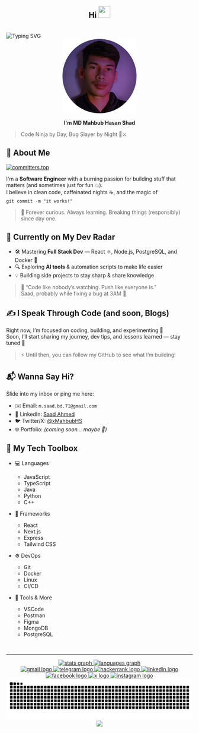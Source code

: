 <br>
<h2 align="center">Hi <img src="https://media.tenor.com/0CpFOKGVaeMAAAAi/hand-waving-hand.gif" height="32" width="32"/></h2><br>
<img src="https://readme-typing-svg.demolab.com?font=Fira+Code&size=17&duration=3000&pause=1000&color=4E83BC&center=true&vCenter=true&random=true&width=450&separator=%3C&lines=print(%22I'm+Saad%22);%3CIf+it+works%2C+don%E2%80%99t+touch+it+%F0%9F%98%B6%E2%80%8D%F0%9F%8C%AB%EF%B8%8F%3CTyping+%3D%3D%3D+thinking+%F0%9F%A4%94%E2%8C%A8%EF%B8%8F%3CBuilding+logic.+Breaking+assumptions.+%F0%9F%A7%A0%F0%9F%92%A5%3CKeyboard%3A+my+weapon+of+choice+%F0%9F%8E%AF%E2%8C%A8%EF%B8%8F%3CBinary+blood%2C+logic+soul+%F0%9F%A7%AC%F0%9F%92%A1%3CZeros+and+ones%2C+but+always+original+%F0%9F%94%A5%3CClean+code%2C+dirty+mind+%F0%9F%98%8F%F0%9F%A7%BC%3CCurrently+debugging+my+life...+%F0%9F%91%A8%E2%80%8D%F0%9F%92%BB%3C%F0%9F%90%9E+Bug+Killer+%E2%80%93+sometimes+it+destroys+me+%F0%9F%92%80%F0%9F%90%9B" alt="Typing SVG" />
<br clear="both">

<div align="center">
  <img height="200" src="https://raw.githubusercontent.com/MahbubHS/MahbubHS/refs/heads/main/thumb-modified.png"/>
</div>
<div align="center">
  
  ****I'm MD Mahbub Hasan Shad****
  
</div>

> Code Ninja by Day, Bug Slayer by Night 🐛⚔️

## 🚀 About Me
[![committers.top](https://user-badge.committers.top/bangladesh/MahbubHS.svg)](https://user-badge.committers.top/bangladesh/MahbubHS)

I'm a **Software Engineer** with a burning passion for building stuff that matters (and sometimes just for fun 💥).  
I believe in clean code, caffeinated nights ☕, and the magic of <br>
`git commit -m "it works!"`

> 🧠 Forever curious. Always learning. Breaking things (responsibly) since day one.

## 🌱 Currently on My Dev Radar
- 🛠️ Mastering **Full Stack Dev** — React ⚛️, Node.js, PostgreSQL, and Docker 🐳  
- 🔍 Exploring **AI tools** & automation scripts to make life easier  
- 💡 Building side projects to stay sharp & share knowledge
  
> 💬 “Code like nobody’s watching. Push like everyone is.”<br>Saad, probably while fixing a bug at 3AM 🫠

## ✍️ I Speak Through Code (and soon, Blogs)
Right now, I’m focused on coding, building, and experimenting 🧪  
Soon, I’ll start sharing my journey, dev tips, and lessons learned — stay tuned 👀

> ⚡ Until then, you can follow my GitHub to see what I’m building!

## 📬 Wanna Say Hi?
Slide into my inbox or ping me here:
- ✉️ Email: `m.saad.bd.71@gmail.com`
- 🧠 LinkedIn: [Saad Ahmed](https://linkedin.com/in/xMahbubHS)
- 🐦 Twitter/X: [@xMahbubHS](https://twitter.com/xMahbubHS)
- 🌐 Portfolio: *(coming soon... maybe 👀)*

## 🔧 My Tech Toolbox

- 💻 Languages
  - JavaScript
  - TypeScript
  - Java
  - Python
  - C++

- 🧰 Frameworks
  - React
  - Next.js
  - Express
  - Tailwind CSS

- ⚙️ DevOps
  - Git
  - Docker
  - Linux
  - CI/CD

- 🧠 Tools & More
  - VSCode
  - Postman
  - Figma
  - MongoDB
  - PostgreSQL

<br clear="both">

---

<div align="center">
  <a href="#">
  <img src="https://github-readme-stats.vercel.app/api?username=MahbubHS&theme=github_dark&hide_border=true&show_icons=true&include_all_commits=true" height="150" alt="stats graph"  />
  </a><a href="#">
  <img src="https://github-readme-stats.vercel.app/api/top-langs/?username=MahbubHS&hide_border=true&include_all_commits=true&layout=compact&card_width=320&langs_count=5&theme=github_dark" height="150" alt="languages graph"  /></a>
</div>

<div align="center">
  <a href="mailto:m.saad.bd.71@gmail.com" target="_blank">
    <img src="https://img.shields.io/badge/Gmail-D14836?logo=gmail&logoColor=white" height="" alt="gmail logo"  />
  </a>
  <a href="https://t.me/Saadahmed10x" target="_blank">
    <img src="https://img.shields.io/static/v1?message=Telegram&logo=telegram&label=&color=2CA5E0&logoColor=white&labelColor=&style=flat" height="" alt="telegram logo"  />
  </a>
  <a href="https://www.hackerrank.com/profile/m_saad_bd_71" target="_blank">
    <img src="https://img.shields.io/static/v1?message=HackerRank&logo=hackerrank&label=&color=2EC866&logoColor=white&labelColor=&style=flat" height="" alt="hackerrank logo"  />
  </a>
  <a href="https://www.linkedin.com/in/xMahbubHS" target="_blank">
    <img src="https://img.shields.io/badge/Linkedin-%230077B5.svg?logo=linkedin&logoColor=white" height="" alt="linkedin logo"  />
  </a>
  <a href="https://www.facebook.com/xMahbubHS" target="_blank">
    <img src="https://img.shields.io/badge/Facebook-%231877F2.svg?logo=Facebook&logoColor=white" height="" alt="facebook logo"  />
  </a>
  <a href="https://x.com/xMahbubHS" target="_blank">
    <img src="https://img.shields.io/badge/X-%23000000.svg?logo=X&logoColor=white" height="" alt="x logo"  />
  </a>
  <a href="https://www.instagram.com/xMahbubHS" target="_blank">
    <img src="https://img.shields.io/static/v1?message=Instagram&logo=instagram&label=&color=E4405F&logoColor=white&labelColor=&style=flat" height="" alt="instagram logo"  />
  </a>

<br clear="both">
<a href="#">
<img src="https://raw.githubusercontent.com/MahbubHS/MahbubHS/output/snake.svg" alt="Snake animation" /></a>

<br clear="both">

<div align="center">
  <img src="https://visitor-badge.laobi.icu/badge?page_id=MahbubHS.MahbubHS&right_color=coral" />
</div>
